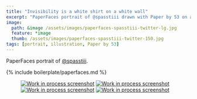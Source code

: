 ```yaml
---
title: "Invisibility is a white shirt on a white wall"
excerpt: "PaperFaces portrait of @spasstiii drawn with Paper by 53 on an iPad."
image: 
  path: &image /assets/images/paperfaces-spasstiii-twitter-lg.jpg 
  feature: *image
  thumb: /assets/images/paperfaces-spasstiii-twitter-150.jpg
tags: [portrait, illustration, Paper by 53]
---
```


PaperFaces portrait of [@spasstiii](http://twitter.com/spasstiii).

{% include boilerplate/paperfaces.md %}

<figure class="half">
	<a href="{{ site.url }}/assets/images/paperfaces-spasstiii-process-1-lg.jpg"><img src="{{ site.url }}/assets/images/paperfaces-spasstiii-process-1-600.jpg" alt="Work in process screenshot"></a>
	<a href="{{ site.url }}/assets/images/paperfaces-spasstiii-process-2-lg.jpg"><img src="{{ site.url }}/assets/images/paperfaces-spasstiii-process-2-600.jpg" alt="Work in process screenshot"></a>
	<a href="{{ site.url }}/assets/images/paperfaces-spasstiii-process-3-lg.jpg"><img src="{{ site.url }}/assets/images/paperfaces-spasstiii-process-3-600.jpg" alt="Work in process screenshot"></a>
	<a href="{{ site.url }}/assets/images/paperfaces-spasstiii-process-4-lg.jpg"><img src="{{ site.url }}/assets/images/paperfaces-spasstiii-process-4-600.jpg" alt="Work in process screenshot"></a>
</figure>